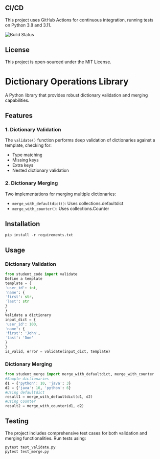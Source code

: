 ## CI/CD

This project uses GitHub Actions for continuous integration, running tests on Python 3.8 and 3.11.

![Build Status](https://github.com/aravindchakravarti/EPAiV5-Session17/actions/workflows/python-app.yml/badge.svg)

## License

This project is open-sourced under the MIT License.


# Dictionary Operations Library

A Python library that provides robust dictionary validation and merging capabilities.

## Features

### 1. Dictionary Validation
The `validate()` function performs deep validation of dictionaries against a template, checking for:
- Type matching
- Missing keys
- Extra keys
- Nested dictionary validation

### 2. Dictionary Merging
Two implementations for merging multiple dictionaries:
- `merge_with_defaultdict()`: Uses collections.defaultdict
- `merge_with_counter()`: Uses collections.Counter

## Installation
```
pip install -r requirements.txt
```

## Usage

### Dictionary Validation
```python
from student_code import validate
Define a template
template = {
'user_id': int,
'name': {
'first': str,
'last': str
}
}
Validate a dictionary
input_dict = {
'user_id': 100,
'name': {
'first': 'John',
'last': 'Doe'
}
}
is_valid, error = validate(input_dict, template)
```


### Dictionary Merging
```python
from student_merge import merge_with_defaultdict, merge_with_counter
#Sample dictionaries
d1 = {'python': 10, 'java': 3}
d2 = {'java': 10, 'python': 6}
#Using defaultdict
result1 = merge_with_defaultdict(d1, d2)
#Using Counter
result2 = merge_with_counter(d1, d2)
```

## Testing

The project includes comprehensive test cases for both validation and merging functionalities. Run tests using:
```
pytest test_validate.py
pytest test_merge.py
```
